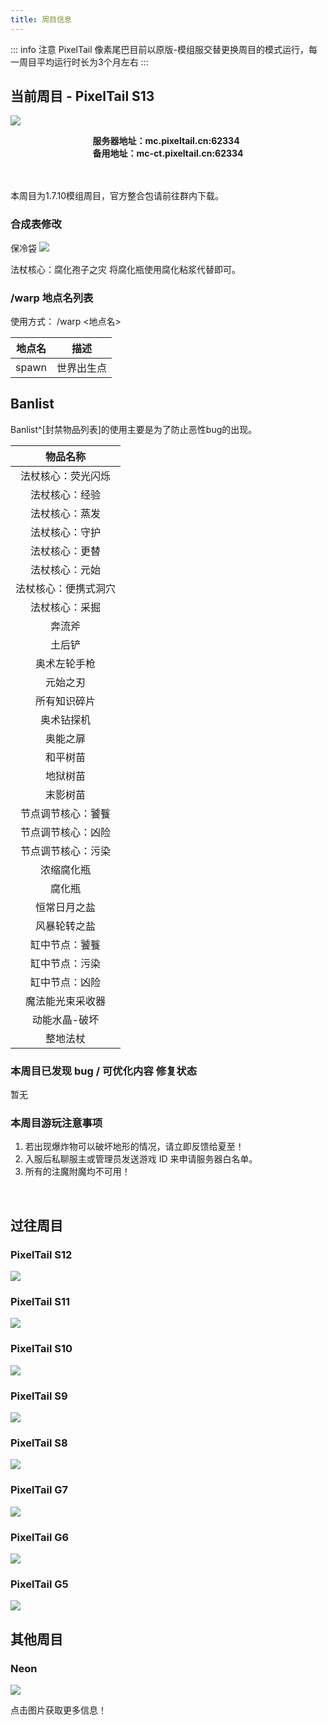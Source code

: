 ```yaml
---
title: 周目信息
---
```


::: info 注意
PixelTail 像素尾巴目前以原版-模组服交替更换周目的模式运行，每一周目平均运行时长为3个月左右
:::

## 当前周目 - PixelTail S13

![](https://i.mji.rip/2023/09/28/e38ca306d3348c917de220b291eb9d9c.png)

<div style="width:autopx; text-align:center;">
    <div style="width:auto; *width:100px; margin:0 auto; display:inline-block;">
        <span style="width:auto; display:block; text-align:left;"><b>服务器地址：mc.pixeltail.cn:62334</b></span>
        <span style="width:auto; display:block; text-align:left;"><b>备用地址：mc-ct.pixeltail.cn:62334</b></span>
    </div>
</div>

<br>
<br>

本周目为1.7.10模组周目，官方整合包请前往群内下载。

### 合成表修改

保冷袋
![](https://i.mji.rip/2023/09/28/dee1578075ad9a9164fb8b89fc02fbde.png)

法杖核心：腐化孢子之灾
将腐化瓶使用腐化粘浆代替即可。

### /warp 地点名列表

使用方式： /warp <地点名>

|地点名|描述|
| :----------------: | :----------------: |
|spawn|世界出生点|

## Banlist

Banlist^[封禁物品列表]的使用主要是为了防止恶性bug的出现。

|物品名称|
| :----------------: |
|法杖核心：荧光闪烁|
|法杖核心：经验|
|法杖核心：蒸发|
|法杖核心：守护|
|法杖核心：更替|
|法杖核心：元始|
|法杖核心：便携式洞穴|
|法杖核心：采掘|
|奔流斧|
|土后铲|
|奥术左轮手枪|
|元始之刃|
|所有知识碎片|
|奥术钻探机|
|奥能之扉|
|和平树苗|
|地狱树苗|
|末影树苗|
|节点调节核心：饕餮|
|节点调节核心：凶险|
|节点调节核心：污染|
|浓缩腐化瓶|
|腐化瓶|
|恒常日月之盐|
|风暴轮转之盐|
|缸中节点：饕餮|
|缸中节点：污染|
|缸中节点：凶险|
|魔法能光束采收器|
|动能水晶-破坏|
|整地法杖|

### 本周目已发现 bug / 可优化内容 修复状态

<!---- 格式 -[] 内容 ----->
暂无

### 本周目游玩注意事项

1. 若出现爆炸物可以破坏地形的情况，请立即反馈给夏至！
1. 入服后私聊服主或管理员发送游戏 ID 来申请服务器白名单。
1. 所有的注魔附魔均不可用！


<br>

<!--
## 下一周目 - PixelTail S14

![]()

-->

## 过往周目

### PixelTail S12

![](https://ice.frostsky.com/2023/09/17/a9f6f75534d4c707053f2b09fbccebd5.png)

### PixelTail S11

![](https://ice.frostsky.com/2023/09/17/8c8ca1c105fa13299b375907c07bf030.png)

### PixelTail S10

![](https://ice.frostsky.com/2023/09/17/27f022e254fbbb71d979c45fb925e820.png)

### PixelTail S9

![](https://ice.frostsky.com/2023/09/17/953e02e8c8f741ec2833e56c021a2356.png)

### PixelTail S8

![](https://ice.frostsky.com/2023/09/17/1229a0af31d53dd0603fea7ce01572ab.png)

### PixelTail G7

![](https://ice.frostsky.com/2023/09/17/7711b061096cc098ddc37431182989e7.png)

### PixelTail G6

![](https://ice.frostsky.com/2023/09/17/c236f033de37d5967ab163a37020d30b.png)

### PixelTail G5

![](https://ice.frostsky.com/2023/09/17/ed5202e24f5771fb84b31674e3905b42.png)

<!--

### PixelTail G4

### PixelTail 3

### PixelTail 2

### PixelTail 1

-->

## 其他周目

### Neon

<AudioPlayer
  src="https://cn-oss-sd.c.tailnet.cn/wingmark_games/pixeltail/music/The%20Midnight%20-%20Endless%20Summer.mp3"
  title="The Midnight - Endless Summer"
  poster="https://ice.frostsky.com/2023/09/18/50557cb43d11d49a2c614f1710399a0f.jpeg"
/>

[![](https://ice.frostsky.com/2023/09/17/552891b8dc0c840aced3fdfed7ab2197.png)](/test/rr.md)

点击图片获取更多信息！